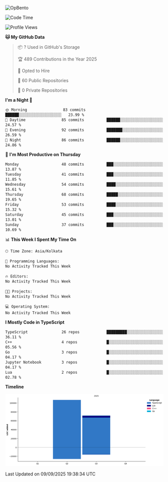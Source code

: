 ![OpBento](https://firebasestorage.googleapis.com/v0/b/smartkaksha-fe32c.appspot.com/o/opbento%2Fparthkapoor-dev3db8f.png?alt=media)

<!--START_SECTION:waka-->
![Code Time](http://img.shields.io/badge/Code%20Time-0%20secs-blue)

![Profile Views](http://img.shields.io/badge/Profile%20Views-0-blue)

**🐱 My GitHub Data** 

> 📦 ? Used in GitHub's Storage 
 > 
> 🏆 489 Contributions in the Year 2025
 > 
> 💼 Opted to Hire
 > 
> 📜 60 Public Repositories 
 > 
> 🔑 0 Private Repositories 
 > 
**I'm a Night 🦉** 

```text
🌞 Morning                83 commits          ██████░░░░░░░░░░░░░░░░░░░   23.99 % 
🌆 Daytime                85 commits          ██████░░░░░░░░░░░░░░░░░░░   24.57 % 
🌃 Evening                92 commits          ███████░░░░░░░░░░░░░░░░░░   26.59 % 
🌙 Night                  86 commits          ██████░░░░░░░░░░░░░░░░░░░   24.86 % 
```
📅 **I'm Most Productive on Thursday** 

```text
Monday                   48 commits          ███░░░░░░░░░░░░░░░░░░░░░░   13.87 % 
Tuesday                  41 commits          ███░░░░░░░░░░░░░░░░░░░░░░   11.85 % 
Wednesday                54 commits          ████░░░░░░░░░░░░░░░░░░░░░   15.61 % 
Thursday                 68 commits          █████░░░░░░░░░░░░░░░░░░░░   19.65 % 
Friday                   53 commits          ████░░░░░░░░░░░░░░░░░░░░░   15.32 % 
Saturday                 45 commits          ███░░░░░░░░░░░░░░░░░░░░░░   13.01 % 
Sunday                   37 commits          ███░░░░░░░░░░░░░░░░░░░░░░   10.69 % 
```


📊 **This Week I Spent My Time On** 

```text
🕑︎ Time Zone: Asia/Kolkata

💬 Programming Languages: 
No Activity Tracked This Week

🔥 Editors: 
No Activity Tracked This Week

🐱‍💻 Projects: 
No Activity Tracked This Week

💻 Operating System: 
No Activity Tracked This Week
```

**I Mostly Code in TypeScript** 

```text
TypeScript               26 repos            █████████░░░░░░░░░░░░░░░░   36.11 % 
C++                      4 repos             █░░░░░░░░░░░░░░░░░░░░░░░░   05.56 % 
Go                       3 repos             █░░░░░░░░░░░░░░░░░░░░░░░░   04.17 % 
Jupyter Notebook         3 repos             █░░░░░░░░░░░░░░░░░░░░░░░░   04.17 % 
Lua                      2 repos             █░░░░░░░░░░░░░░░░░░░░░░░░   02.78 % 
```



**Timeline**

![Lines of Code chart](https://raw.githubusercontent.com/ParthKapoor-dev/ParthKapoor-dev/main/assets/bar_graph.png)


 Last Updated on 09/09/2025 19:38:34 UTC
<!--END_SECTION:waka-->
